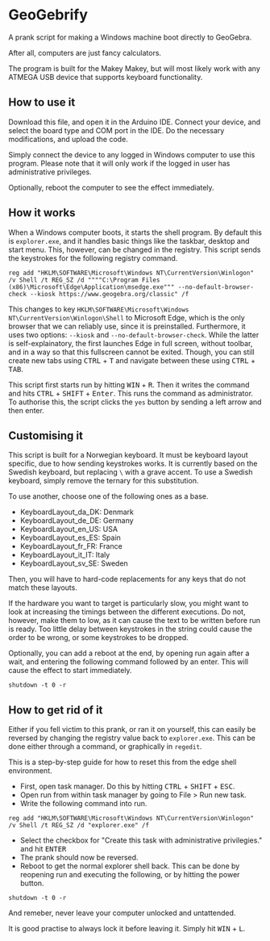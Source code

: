 # GeoGebrify
A prank script for making a Windows machine boot directly to GeoGebra.

After all, computers are just fancy calculators.

The program is built for the Makey Makey, but will most likely work with any ATMEGA USB device that supports keyboard functionality.

## How to use it
Download this file, and open it in the Arduino IDE. Connect your device, and select the board type and COM port in the IDE. Do the necessary modifications, and upload the code.

Simply connect the device to any logged in Windows computer to use this program. Please note that it will only work if the logged in user has administrative privileges.

Optionally, reboot the computer to see the effect immediately.

## How it works
When a Windows computer boots, it starts the shell program. By default this is `explorer.exe`, and it handles basic things like the taskbar, desktop and start menu.
This, however, can be changed in the registry. This script sends the keystrokes for the following registry command.
```
reg add "HKLM\SOFTWARE\Microsoft\Windows NT\CurrentVersion\Winlogon" /v Shell /t REG_SZ /d """"C:\Program Files (x86)\Microsoft\Edge\Application\msedge.exe""" --no-default-browser-check --kiosk https://www.geogebra.org/classic" /f
```
This changes to key `HKLM\SOFTWARE\Microsoft\Windows NT\CurrentVersion\Winlogon\Shell` to Microsoft Edge, which is the only browser that we can reliably use, since it is preinstalled.
Furthermore, it uses two options: `--kiosk` and `--no-default-browser-check`. While the latter is self-explainatory, the first launches Edge in full screen, without toolbar, and in a way so that this fullscreen cannot be exited. 
Though, you can still create new tabs using <kbd>CTRL</kbd> + <kbd>T</kbd> and navigate between these using <kbd>CTRL</kbd> + <kbd>TAB</kbd>.

This script first starts run by hitting <kbd>WIN</kbd> + <kbd>R</kbd>.
Then it writes the command and hits <kbd>CTRL</kbd> + <kbd>SHIFT</kbd> + <kbd>Enter</kbd>. This runs the command as administrator.
To authorise this, the script clicks the `yes` button by sending a left arrow and then enter.

## Customising it
This script is built for a Norwegian keyboard. It must be keyboard layout specific, due to how sending keystrokes works. It is currently based on the Swedish keyboard, but replacing `\` with a grave accent.
To use a Swedish keyboard, simply remove the ternary for this substitution.

To use another, choose one of the following ones as a base.
- KeyboardLayout_da_DK: Denmark
- KeyboardLayout_de_DE: Germany
- KeyboardLayout_en_US: USA
- KeyboardLayout_es_ES: Spain
- KeyboardLayout_fr_FR: France
- KeyboardLayout_it_IT: Italy
- KeyboardLayout_sv_SE: Sweden

Then, you will have to hard-code replacements for any keys that do not match these layouts.

If the hardware you want to target is particularly slow, you might want to look at increasing the timings between the different executions.
Do not, however, make them to low, as it can cause the text to be written before run is ready. Too little delay between keystrokes in the string could cause the order to be wrong, or some keystrokes to be dropped.

Optionally, you can add a reboot at the end, by opening run again after a wait, and entering the following command followed by an enter. This will cause the effect to start immediately.
```
shutdown -t 0 -r
```

## How to get rid of it
Either if you fell victim to this prank, or ran it on yourself, this can easily be reversed by changing the registry value back to `explorer.exe`.
This can be done either through a command, or graphically in `regedit`.

This is a step-by-step guide for how to reset this from the edge shell environment.
- First, open task manager. Do this by hitting <kbd>CTRL</kbd> + <kbd>SHIFT</kbd> + <kbd>ESC</kbd>.
- Open run from within task manager by going to File > Run new task.
- Write the following command into run.
```
reg add "HKLM\SOFTWARE\Microsoft\Windows NT\CurrentVersion\Winlogon" /v Shell /t REG_SZ /d "explorer.exe" /f
```
- Select the checkbox for "Create this task with administrative privilegies." and hit <kbd>ENTER</kbd>
- The prank should now be reversed.
- Reboot to get the normal explorer shell back. This can be done by reopening run and executing the following, or by hitting the power button.
```
shutdown -t 0 -r
```

And remeber, never leave your computer unlocked and untattended.

It is good practise to always lock it before leaving it. Simply hit <kbd>WIN</kbd> + <kbd>L</kbd>.
